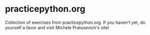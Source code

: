 # practicepython.org

Collection of exercises from practicepython.org. If you haven't yet,
do yourself a favor and visit Michele Pratusevich's site!
